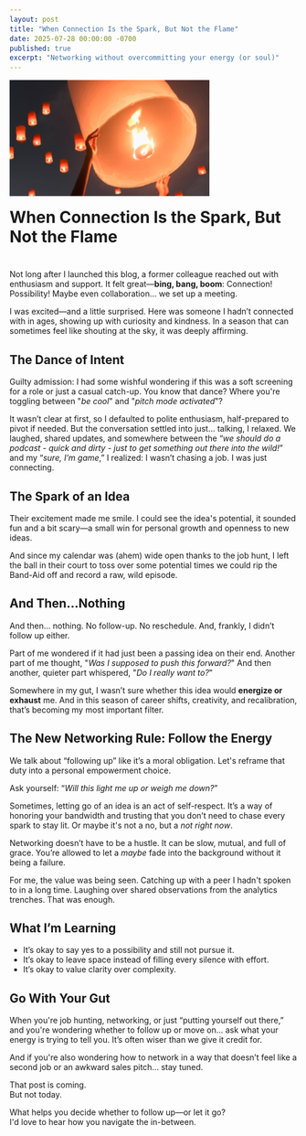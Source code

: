 ```yaml
---
layout: post
title: "When Connection Is the Spark, But Not the Flame"
date: 2025-07-28 00:00:00 -0700
published: true
excerpt: "Networking without overcommitting your energy (or soul)"
---
```


<div style="display: flex; align-items: flex-end; gap: 20px; margin-bottom: 40px; flex-wrap: wrap;">
  <img src="/assets/images/spark.png" 
       alt="Hands releasing a glowing sky lantern into the evening sky, surrounded by other lanterns floating gently upward"
       style="width: 350px; height: auto;">

  <h1 style="margin: 0; flex: 1; min-width: 200px;">When Connection Is the Spark, But Not the Flame</h1>
</div>


Not long after I launched this blog, a former colleague reached out with enthusiasm and support. It felt great—**bing, bang, boom**: Connection! Possibility! Maybe even collaboration... we set up a meeting. 

I was excited—and a little surprised. Here was someone I hadn’t connected with in ages, showing up with curiosity and kindness. In a season that can sometimes feel like shouting at the sky, it was deeply affirming.

## The Dance of Intent
Guilty admission: I had some wishful wondering if this was a soft screening for a role or just a casual catch-up. You know that dance? Where you're toggling between "*be cool*" and "*pitch mode activated*"? 

It wasn’t clear at first, so I defaulted to polite enthusiasm, half-prepared to pivot if needed. But the conversation settled into just… talking, I relaxed. We laughed, shared updates, and somewhere between the “*we should do a podcast - quick and dirty - just to get something out there into the wild!*” and my “*sure, I’m game*,” I realized: I wasn’t chasing a job. I was just connecting.

## The Spark of an Idea
Their excitement made me smile. I could see the idea's potential, it sounded fun and a bit scary—a small win for personal growth and openness to new ideas. 

And since my calendar was (ahem) wide open thanks to the job hunt, I left the ball in their court to toss over some potential times we could rip the Band-Aid off and record a raw, wild episode.

## And Then...Nothing
And then... nothing. No follow-up. No reschedule. And, frankly, I didn’t follow up either. 

Part of me wondered if it had just been a passing idea on their end. Another part of me thought, "*Was I supposed to push this forward?*" And then another, quieter part whispered, "*Do I really want to?*"

Somewhere in my gut, I wasn’t sure whether this idea would **energize or exhaust** me. And in this season of career shifts, creativity, and recalibration, that’s becoming my most important filter.

## The New Networking Rule: Follow the Energy
We talk about “following up” like it’s a moral obligation. Let's reframe that duty into a personal empowerment choice.

Ask yourself: “*Will this light me up or weigh me down?*” 

Sometimes, letting go of an idea is an act of self-respect. It’s a way of honoring your bandwidth and trusting that you don’t need to chase every spark to stay lit. Or maybe it's not a no, but a *not right now*.

Networking doesn’t have to be a hustle. It can be slow, mutual, and full of grace. You’re allowed to let a *maybe* fade into the background without it being a failure. 

For me, the value was being seen. Catching up with a peer I hadn't spoken to in a long time. Laughing over shared observations from the analytics trenches. That was enough.

## What I’m Learning
- It’s okay to say yes to a possibility and still not pursue it.
- It’s okay to leave space instead of filling every silence with effort.
- It’s okay to value clarity over complexity.

## Go With Your Gut
When you're job hunting, networking, or just “putting yourself out there,” and you're wondering whether to follow up or move on... ask what your energy is trying to tell you. It’s often wiser than we give it credit for.

And if you're also wondering how to network in a way that doesn’t feel like a second job or an awkward sales pitch… stay tuned.  

That post is coming.  
But not today.

What helps you decide whether to follow up—or let it go?  
I'd love to hear how you navigate the in-between.
